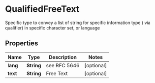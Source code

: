 

# QualifiedFreeText

Specific type to convey a list of string for specific information type ( via qualifier) in specific character set, or language

## Properties

| Name | Type | Description | Notes |
|------------ | ------------- | ------------- | -------------|
|**lang** | **String** | see RFC 5646 |  [optional] |
|**text** | **String** | Free Text |  [optional] |



